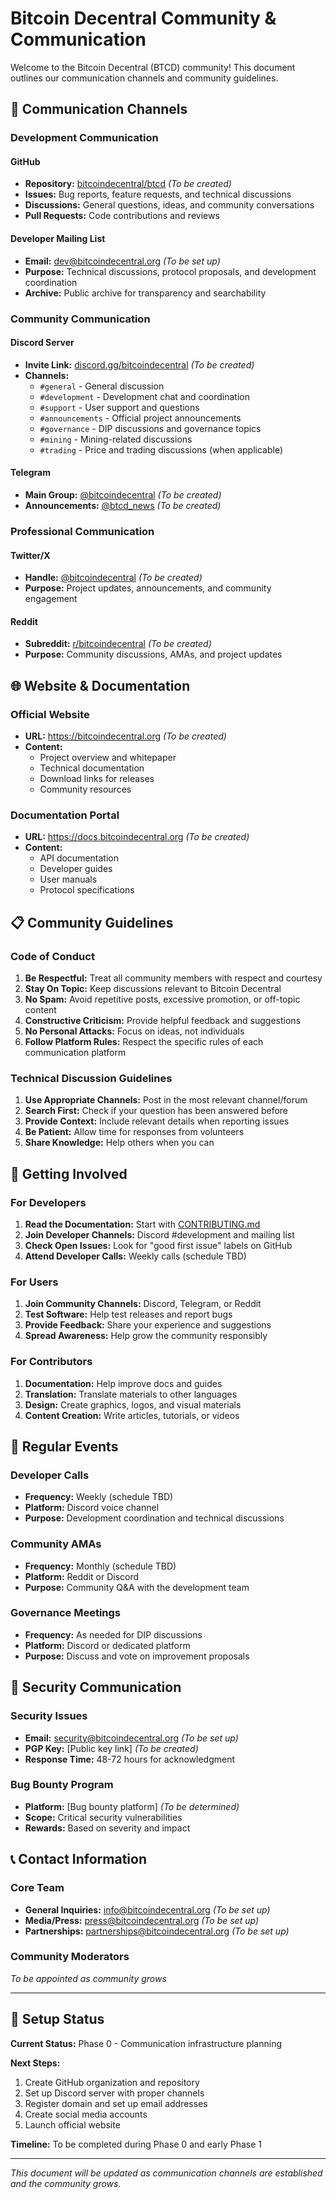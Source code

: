 # Bitcoin Decentral Community & Communication

Welcome to the Bitcoin Decentral (BTCD) community! This document outlines our communication channels and community guidelines.

## 📢 Communication Channels

### Development Communication

#### GitHub
- **Repository:** [bitcoindecentral/btcd](https://github.com/bitcoindecentral/btcd) *(To be created)*
- **Issues:** Bug reports, feature requests, and technical discussions
- **Discussions:** General questions, ideas, and community conversations
- **Pull Requests:** Code contributions and reviews

#### Developer Mailing List
- **Email:** dev@bitcoindecentral.org *(To be set up)*
- **Purpose:** Technical discussions, protocol proposals, and development coordination
- **Archive:** Public archive for transparency and searchability

### Community Communication

#### Discord Server
- **Invite Link:** [discord.gg/bitcoindecentral](https://discord.gg/bitcoindecentral) *(To be created)*
- **Channels:**
  - `#general` - General discussion
  - `#development` - Development chat and coordination
  - `#support` - User support and questions
  - `#announcements` - Official project announcements
  - `#governance` - DIP discussions and governance topics
  - `#mining` - Mining-related discussions
  - `#trading` - Price and trading discussions (when applicable)

#### Telegram
- **Main Group:** [@bitcoindecentral](https://t.me/bitcoindecentral) *(To be created)*
- **Announcements:** [@btcd_news](https://t.me/btcd_news) *(To be created)*

### Professional Communication

#### Twitter/X
- **Handle:** [@bitcoindecentral](https://twitter.com/bitcoindecentral) *(To be created)*
- **Purpose:** Project updates, announcements, and community engagement

#### Reddit
- **Subreddit:** [r/bitcoindecentral](https://reddit.com/r/bitcoindecentral) *(To be created)*
- **Purpose:** Community discussions, AMAs, and project updates

## 🌐 Website & Documentation

### Official Website
- **URL:** https://bitcoindecentral.org *(To be created)*
- **Content:**
  - Project overview and whitepaper
  - Technical documentation
  - Download links for releases
  - Community resources

### Documentation Portal
- **URL:** https://docs.bitcoindecentral.org *(To be created)*
- **Content:**
  - API documentation
  - Developer guides
  - User manuals
  - Protocol specifications

## 📋 Community Guidelines

### Code of Conduct

1. **Be Respectful:** Treat all community members with respect and courtesy
2. **Stay On Topic:** Keep discussions relevant to Bitcoin Decentral
3. **No Spam:** Avoid repetitive posts, excessive promotion, or off-topic content
4. **Constructive Criticism:** Provide helpful feedback and suggestions
5. **No Personal Attacks:** Focus on ideas, not individuals
6. **Follow Platform Rules:** Respect the specific rules of each communication platform

### Technical Discussion Guidelines

1. **Use Appropriate Channels:** Post in the most relevant channel/forum
2. **Search First:** Check if your question has been answered before
3. **Provide Context:** Include relevant details when reporting issues
4. **Be Patient:** Allow time for responses from volunteers
5. **Share Knowledge:** Help others when you can

## 🚀 Getting Involved

### For Developers

1. **Read the Documentation:** Start with [CONTRIBUTING.md](./CONTRIBUTING.md)
2. **Join Developer Channels:** Discord #development and mailing list
3. **Check Open Issues:** Look for "good first issue" labels on GitHub
4. **Attend Developer Calls:** Weekly calls (schedule TBD)

### For Users

1. **Join Community Channels:** Discord, Telegram, or Reddit
2. **Test Software:** Help test releases and report bugs
3. **Provide Feedback:** Share your experience and suggestions
4. **Spread Awareness:** Help grow the community responsibly

### For Contributors

1. **Documentation:** Help improve docs and guides
2. **Translation:** Translate materials to other languages
3. **Design:** Create graphics, logos, and visual materials
4. **Content Creation:** Write articles, tutorials, or videos

## 📅 Regular Events

### Developer Calls
- **Frequency:** Weekly (schedule TBD)
- **Platform:** Discord voice channel
- **Purpose:** Development coordination and technical discussions

### Community AMAs
- **Frequency:** Monthly (schedule TBD)
- **Platform:** Reddit or Discord
- **Purpose:** Community Q&A with the development team

### Governance Meetings
- **Frequency:** As needed for DIP discussions
- **Platform:** Discord or dedicated platform
- **Purpose:** Discuss and vote on improvement proposals

## 🔐 Security Communication

### Security Issues
- **Email:** security@bitcoindecentral.org *(To be set up)*
- **PGP Key:** [Public key link] *(To be created)*
- **Response Time:** 48-72 hours for acknowledgment

### Bug Bounty Program
- **Platform:** [Bug bounty platform] *(To be determined)*
- **Scope:** Critical security vulnerabilities
- **Rewards:** Based on severity and impact

## 📞 Contact Information

### Core Team
- **General Inquiries:** info@bitcoindecentral.org *(To be set up)*
- **Media/Press:** press@bitcoindecentral.org *(To be set up)*
- **Partnerships:** partnerships@bitcoindecentral.org *(To be set up)*

### Community Moderators
*To be appointed as community grows*

---

## 🚧 Setup Status

**Current Status:** Phase 0 - Communication infrastructure planning

**Next Steps:**
1. Create GitHub organization and repository
2. Set up Discord server with proper channels
3. Register domain and set up email addresses
4. Create social media accounts
5. Launch official website

**Timeline:** To be completed during Phase 0 and early Phase 1

---

*This document will be updated as communication channels are established and the community grows.*
